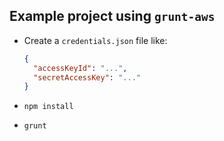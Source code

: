 ## Example project using `grunt-aws`

* Create a `credentials.json` file like:

    ``` json
    {
      "accessKeyId": "...",
      "secretAccessKey": "..."
    }
    ```

* `npm install`

* `grunt`